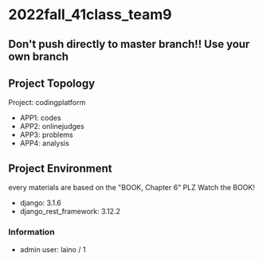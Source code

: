 # 2022fall_41class_team9

## Don't push directly to master branch!! Use your own branch

## Project Topology
Project: codingplatform
- APP1: codes
- APP2: onlinejudges
- APP3: problems
- APP4: analysis


## Project Environment
every materials are based on the "BOOK, Chapter 6"
PLZ Watch the BOOK!

- django: 3.1.6
- django_rest_framework: 3.12.2


### Information
- admin user: laino / 1
